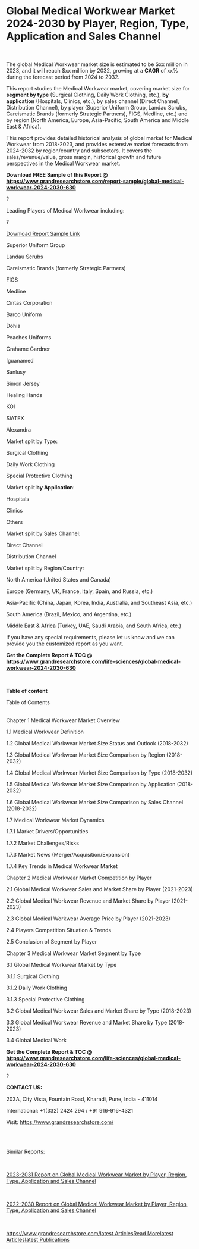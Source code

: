 <h1>Global Medical Workwear Market 2024-2030 by Player, Region, Type, Application and Sales Channel</h1><br/><p>The global Medical Workwear market size is estimated to be $xx million in 2023, and it will reach $xx million by 2032, growing at a <strong>CAGR</strong> of xx% during the forecast period from 2024 to 2032.</p>
 
 
 
 <p>This report studies the Medical Workwear market, covering market size for <strong>segment by type</strong> (Surgical Clothing, Daily Work Clothing, etc.), <strong>by application</strong> (Hospitals, Clinics, etc.), by sales channel (Direct Channel, Distribution Channel), by player (Superior Uniform Group, Landau Scrubs, Careismatic Brands (formerly Strategic Partners), FIGS, Medline, etc.) and by region (North America, Europe, Asia-Pacific, South America and Middle East & Africa).</p>
 
 
 
 <p>This report provides detailed historical analysis of global market for Medical Workwear from 2018-2023, and provides extensive market forecasts from 2024-2032 by region/country and subsectors. It covers the sales/revenue/value, gross margin, historical growth and future perspectives in the Medical Workwear market.</p>
 
 
 
 <div><b>Download FREE Sample of this Report @ <a href="https://www.grandresearchstore.com/report-sample/global-medical-workwear-2024-2030-630">https://www.grandresearchstore.com/report-sample/global-medical-workwear-2024-2030-630</a></b></div>
 
 
 
 <p>? </p>
 
 
 
 <p>Leading Players of Medical Workwear including:</p>
 
 
 
 <p>? </p>
 
 
 
 <p><a href="https://www.grandresearchstore.com/mr-admin/report-sample/global-medical-workwear-2024-2030-630">Download Report Sample Link</a></p>
 
 
 
 <p>Superior Uniform Group</p>
 
 
 
 <p>Landau Scrubs</p>
 
 
 
 <p>Careismatic Brands (formerly Strategic Partners)</p>
 
 
 
 <p>FIGS</p>
 
 
 
 <p>Medline</p>
 
 
 
 <p>Cintas Corporation</p>
 
 
 
 <p>Barco Uniform</p>
 
 
 
 <p>Dohia</p>
 
 
 
 <p>Peaches Uniforms</p>
 
 
 
 <p>Grahame Gardner</p>
 
 
 
 <p>Iguanamed</p>
 
 
 
 <p>Sanlusy</p>
 
 
 
 <p>Simon Jersey</p>
 
 
 
 <p>Healing Hands</p>
 
 
 
 <p>KOI</p>
 
 
 
 <p>SiATEX</p>
 
 
 
 <p>Alexandra</p>
 
 
 
 <p>Market split by Type:</p>
 
 
 
 <p>Surgical Clothing</p>
 
 
 
 <p>Daily Work Clothing</p>
 
 
 
 <p>Special Protective Clothing</p>
 
 
 
 <p>Market split <strong>by Application</strong>:</p>
 
 
 
 <p>Hospitals</p>
 
 
 
 <p>Clinics</p>
 
 
 
 <p>Others</p>
 
 
 
 <p>Market split by Sales Channel:</p>
 
 
 
 <p>Direct Channel</p>
 
 
 
 <p>Distribution Channel</p>
 
 
 
 <p>Market split by Region/Country:</p>
 
 
 
 <p>North America (United States and Canada)</p>
 
 
 
 <p>Europe (Germany, UK, France, Italy, Spain, and Russia, etc.)</p>
 
 
 
 <p>Asia-Pacific (China, Japan, Korea, India, Australia, and Southeast Asia, etc.)</p>
 
 
 
 <p>South America (Brazil, Mexico, and Argentina, etc.)</p>
 
 
 
 <p>Middle East & Africa (Turkey, UAE, Saudi Arabia, and South Africa, etc.)</p>
 
 
 
 <p>If you have any special requirements, please let us know and we can provide you the customized report as you want.</p>
 
 
 
 <div><b>Get the Complete Report & TOC @ <a href="https://www.grandresearchstore.com/life-sciences/global-medical-workwear-2024-2030-630">https://www.grandresearchstore.com/life-sciences/global-medical-workwear-2024-2030-630</a></b></div>
 
 
 
 <p><br />
 
 <b>Table of content</b></p>
 
 
 
 <p>Table of Contents<br />
 
 <br />
 
 Chapter 1 Medical Workwear Market Overview<br />
 
 1.1 Medical Workwear Definition<br />
 
 1.2 Global Medical Workwear Market Size Status and Outlook (2018-2032)<br />
 
 1.3 Global Medical Workwear Market Size Comparison by Region (2018-2032)<br />
 
 1.4 Global Medical Workwear Market Size Comparison by Type (2018-2032)<br />
 
 1.5 Global Medical Workwear Market Size Comparison by Application (2018-2032)<br />
 
 1.6 Global Medical Workwear Market Size Comparison by Sales Channel (2018-2032)<br />
 
 1.7 Medical Workwear Market Dynamics<br />
 
 1.7.1 Market Drivers/Opportunities<br />
 
 1.7.2 Market Challenges/Risks<br />
 
 1.7.3 Market News (Merger/Acquisition/Expansion)<br />
 
 1.7.4 Key Trends in Medical Workwear Market<br />
 
 Chapter 2 Medical Workwear Market Competition by Player<br />
 
 2.1 Global Medical Workwear Sales and Market Share by Player (2021-2023)<br />
 
 2.2 Global Medical Workwear Revenue and Market Share by Player (2021-2023)<br />
 
 2.3 Global Medical Workwear Average Price by Player (2021-2023)<br />
 
 2.4 Players Competition Situation & Trends<br />
 
 2.5 Conclusion of Segment by Player<br />
 
 Chapter 3 Medical Workwear Market Segment by Type<br />
 
 3.1 Global Medical Workwear Market by Type<br />
 
 3.1.1 Surgical Clothing<br />
 
 3.1.2 Daily Work Clothing<br />
 
 3.1.3 Special Protective Clothing<br />
 
 3.2 Global Medical Workwear Sales and Market Share by Type (2018-2023)<br />
 
 3.3 Global Medical Workwear Revenue and Market Share by Type (2018-2023)<br />
 
 3.4 Global Medical Work</p>
 
 
 
 <div><b>Get the Complete Report & TOC @ <a href="https://www.grandresearchstore.com/life-sciences/global-medical-workwear-2024-2030-630">https://www.grandresearchstore.com/life-sciences/global-medical-workwear-2024-2030-630</a></b></div>
 
 
 
 <p>? </p>
 
 
 
 <p><b>CONTACT US:</b><br />
 
 203A, City Vista, Fountain Road, Kharadi, Pune, India - 411014<br />
 
 International: +1(332) 2424 294 / +91 916-916-4321<br />
 
 Visit: <a href="https://www.grandresearchstore.com/">https://www.grandresearchstore.com/</a><br />
 
 <br />
 
 <br />
 
 Similar Reports:<br />
 
 <br />
 
 <a href="https://www.grandresearchstore.com/life-sciences/global-on-medical-workwear-2023-2031-975">2023-2031 Report on Global Medical Workwear Market by Player, Region, Type, Application and Sales Channel</a><br />
 
 <br />
 
 <a href="https://www.grandresearchstore.com/life-sciences/global-on-medical-workwear-2022-2030-643">2022-2030 Report on Global Medical Workwear Market by Player, Region, Type, Application and Sales Channel</a><br />
 
 <br />
 
 <a href="https://gyeongbokgung.com">https://www.grandresearchstore.com/</a><a href="https://hallyeomaritime.com">latest Articles</a><a href="https://jingwansa.com">Read More</a><a href="https://nguoiviet.jp/">latest Articles</a><a href="https://www.intelmarketresearch.com/">latest Publications</a></p>